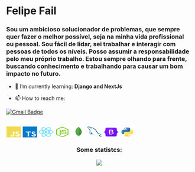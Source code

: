 # Felipe Fail

### Sou um ambicioso solucionador de problemas, que sempre quer fazer o melhor possível, seja na minha vida profissional ou pessoal. Sou fácil de lidar, sei trabalhar e interagir com pessoas de todos os níveis. Posso assumir a responsabilidade pelo meu próprio trabalho. Estou sempre olhando para frente, buscando conhecimento e trabalhando para causar um bom impacto no futuro.


- 🌱 I’m currently learning: **Django and NextJs**

- 📫 How to reach me: 


[![Gmail Badge](https://img.shields.io/badge/-felps134679@gmail.com-fc0b03?style=for-the-badge&logo=Gmail&logoColor=white&link=mailto:felps134679@gmail.com)](mailto:felps134679@gmail.com)



<div style="display: inline_block"><br>
  
  <img align="center" alt="FRK-Js" height="30" width="40" src="https://raw.githubusercontent.com/devicons/devicon/master/icons/javascript/javascript-plain.svg">
  <img align="center" alt="FRK-Ts" height="30" width="40" src="https://raw.githubusercontent.com/devicons/devicon/master/icons/typescript/typescript-plain.svg">
  <img align="center" alt="FRK-React" height="30" width="40" src="https://raw.githubusercontent.com/devicons/devicon/master/icons/react/react-original.svg">
  <img align="center" alt="FRK-Node" height="30" width="40" src="https://github.com/devicons/devicon/blob/master/icons/nodejs/nodejs-original.svg">
  <img align="center" alt="FRK-Mongo" height="30" width="40" src="https://github.com/devicons/devicon/blob/master/icons/mongodb/mongodb-original.svg">
  <img align="center" alt="FRK-Postgres" height="30" width="40" src="https://github.com/devicons/devicon/blob/master/icons/mysql/mysql-original.svg">
  <img align="center" alt="FRK-Postgres" height="30" width="40" src="https://github.com/devicons/devicon/blob/master/icons/bootstrap/bootstrap-original.svg">
   <img align="center" alt="FRK-Python" height="30" width="40" src="https://github.com/devicons/devicon/blob/master/icons/python/python-original.svg"> 
</div>



<div align="center">  
<h3>Some statistcs:</h3>
 <div align="center">
  <a href="https://github.com/Felxz1234">
  <img height="180em" src="https://github-readme-stats.vercel.app/api/top-langs/?username=Felxz1234&layout=compact&langs_count=7&theme=dracula"/>
 
</div>  

<div/>

